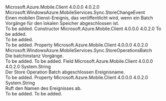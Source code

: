 <Type Name="StoreOperationsBatchCompletedEvent" FullName="Microsoft.WindowsAzure.MobileServices.Sync.StoreOperationsBatchCompletedEvent">
  <TypeSignature Language="C#" Value="public sealed class StoreOperationsBatchCompletedEvent : Microsoft.WindowsAzure.MobileServices.Sync.StoreChangeEvent" />
  <TypeSignature Language="ILAsm" Value=".class public auto ansi sealed beforefieldinit StoreOperationsBatchCompletedEvent extends Microsoft.WindowsAzure.MobileServices.Sync.StoreChangeEvent" />
  <TypeSignature Language="DocId" Value="T:Microsoft.WindowsAzure.MobileServices.Sync.StoreOperationsBatchCompletedEvent" />
  <TypeSignature Language="VB.NET" Value="Public NotInheritable Class StoreOperationsBatchCompletedEvent&#xA;Inherits StoreChangeEvent" />
  <TypeSignature Language="F#" Value="type StoreOperationsBatchCompletedEvent = class&#xA;    inherit StoreChangeEvent" />
  <AssemblyInfo>
    <AssemblyName>Microsoft.Azure.Mobile.Client</AssemblyName>
    <AssemblyVersion>4.0.0.0</AssemblyVersion>
    <AssemblyVersion>4.0.2.0</AssemblyVersion>
  </AssemblyInfo>
  <Base>
    <BaseTypeName>Microsoft.WindowsAzure.MobileServices.Sync.StoreChangeEvent</BaseTypeName>
  </Base>
  <Interfaces />
  <Docs>
    <summary>
            Einen mobilen Dienst-Ereignis, das veröffentlicht wird, wenn ein Batch Vorgänge für den lokalen Speicher abgeschlossen ist.
            </summary>
    <remarks>To be added.</remarks>
  </Docs>
  <Members>
    <Member MemberName=".ctor">
      <MemberSignature Language="C#" Value="public StoreOperationsBatchCompletedEvent (Microsoft.WindowsAzure.MobileServices.Sync.StoreOperationsBatch batch);" />
      <MemberSignature Language="ILAsm" Value=".method public hidebysig specialname rtspecialname instance void .ctor(class Microsoft.WindowsAzure.MobileServices.Sync.StoreOperationsBatch batch) cil managed" />
      <MemberSignature Language="DocId" Value="M:Microsoft.WindowsAzure.MobileServices.Sync.StoreOperationsBatchCompletedEvent.#ctor(Microsoft.WindowsAzure.MobileServices.Sync.StoreOperationsBatch)" />
      <MemberSignature Language="VB.NET" Value="Public Sub New (batch As StoreOperationsBatch)" />
      <MemberSignature Language="F#" Value="new Microsoft.WindowsAzure.MobileServices.Sync.StoreOperationsBatchCompletedEvent : Microsoft.WindowsAzure.MobileServices.Sync.StoreOperationsBatch -&gt; Microsoft.WindowsAzure.MobileServices.Sync.StoreOperationsBatchCompletedEvent" Usage="new Microsoft.WindowsAzure.MobileServices.Sync.StoreOperationsBatchCompletedEvent batch" />
      <MemberType>Constructor</MemberType>
      <AssemblyInfo>
        <AssemblyName>Microsoft.Azure.Mobile.Client</AssemblyName>
        <AssemblyVersion>4.0.0.0</AssemblyVersion>
        <AssemblyVersion>4.0.2.0</AssemblyVersion>
      </AssemblyInfo>
      <Parameters>
        <Parameter Name="batch" Type="Microsoft.WindowsAzure.MobileServices.Sync.StoreOperationsBatch" />
      </Parameters>
      <Docs>
        <param name="batch">To be added.</param>
        <summary>To be added.</summary>
        <remarks>To be added.</remarks>
      </Docs>
    </Member>
    <Member MemberName="Batch">
      <MemberSignature Language="C#" Value="public Microsoft.WindowsAzure.MobileServices.Sync.StoreOperationsBatch Batch { get; }" />
      <MemberSignature Language="ILAsm" Value=".property instance class Microsoft.WindowsAzure.MobileServices.Sync.StoreOperationsBatch Batch" />
      <MemberSignature Language="DocId" Value="P:Microsoft.WindowsAzure.MobileServices.Sync.StoreOperationsBatchCompletedEvent.Batch" />
      <MemberSignature Language="VB.NET" Value="Public ReadOnly Property Batch As StoreOperationsBatch" />
      <MemberSignature Language="F#" Value="member this.Batch : Microsoft.WindowsAzure.MobileServices.Sync.StoreOperationsBatch" Usage="Microsoft.WindowsAzure.MobileServices.Sync.StoreOperationsBatchCompletedEvent.Batch" />
      <MemberType>Property</MemberType>
      <AssemblyInfo>
        <AssemblyName>Microsoft.Azure.Mobile.Client</AssemblyName>
        <AssemblyVersion>4.0.0.0</AssemblyVersion>
        <AssemblyVersion>4.0.2.0</AssemblyVersion>
      </AssemblyInfo>
      <ReturnValue>
        <ReturnType>Microsoft.WindowsAzure.MobileServices.Sync.StoreOperationsBatch</ReturnType>
      </ReturnValue>
      <Docs>
        <summary>
            Die batchinstanz Vorgänge.
            </summary>
        <value>To be added.</value>
        <remarks>To be added.</remarks>
      </Docs>
    </Member>
    <Member MemberName="EventName">
      <MemberSignature Language="C#" Value="public const string EventName;" />
      <MemberSignature Language="ILAsm" Value=".field public static literal string EventName" />
      <MemberSignature Language="DocId" Value="F:Microsoft.WindowsAzure.MobileServices.Sync.StoreOperationsBatchCompletedEvent.EventName" />
      <MemberSignature Language="VB.NET" Value="Public Const EventName As String " />
      <MemberSignature Language="F#" Value="val mutable EventName : string" Usage="Microsoft.WindowsAzure.MobileServices.Sync.StoreOperationsBatchCompletedEvent.EventName" />
      <MemberType>Field</MemberType>
      <AssemblyInfo>
        <AssemblyName>Microsoft.Azure.Mobile.Client</AssemblyName>
        <AssemblyVersion>4.0.0.0</AssemblyVersion>
        <AssemblyVersion>4.0.2.0</AssemblyVersion>
      </AssemblyInfo>
      <ReturnValue>
        <ReturnType>System.String</ReturnType>
      </ReturnValue>
      <Docs>
        <summary>
            Der Store Operation Batch abgeschlossen Ereignisname.
            </summary>
        <remarks>To be added.</remarks>
      </Docs>
    </Member>
    <Member MemberName="Name">
      <MemberSignature Language="C#" Value="public override string Name { get; }" />
      <MemberSignature Language="ILAsm" Value=".property instance string Name" />
      <MemberSignature Language="DocId" Value="P:Microsoft.WindowsAzure.MobileServices.Sync.StoreOperationsBatchCompletedEvent.Name" />
      <MemberSignature Language="VB.NET" Value="Public Overrides ReadOnly Property Name As String" />
      <MemberSignature Language="F#" Value="member this.Name : string" Usage="Microsoft.WindowsAzure.MobileServices.Sync.StoreOperationsBatchCompletedEvent.Name" />
      <MemberType>Property</MemberType>
      <AssemblyInfo>
        <AssemblyName>Microsoft.Azure.Mobile.Client</AssemblyName>
        <AssemblyVersion>4.0.0.0</AssemblyVersion>
        <AssemblyVersion>4.0.2.0</AssemblyVersion>
      </AssemblyInfo>
      <ReturnValue>
        <ReturnType>System.String</ReturnType>
      </ReturnValue>
      <Docs>
        <summary>
            Ruft den Namen des Ereignisses ab.
            </summary>
        <value>To be added.</value>
        <remarks>To be added.</remarks>
      </Docs>
    </Member>
  </Members>
</Type>